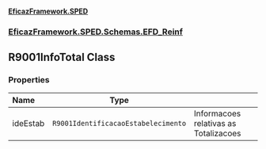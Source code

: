 #### [EficazFramework.SPED](EficazFrameworkSPED.md 'EficazFramework SPED')
### [EficazFramework.SPED.Schemas.EFD_Reinf](EficazFramework.SPED.Schemas.EFD_Reinf.md 'EficazFramework.SPED.Schemas.EFD_Reinf')

## R9001InfoTotal Class
### Properties

| Name | Type | |
| :--- | :---: | :--- |
| ideEstab | `R9001IdentificacaoEstabelecimento` | Informacoes relativas as Totalizacoes |
